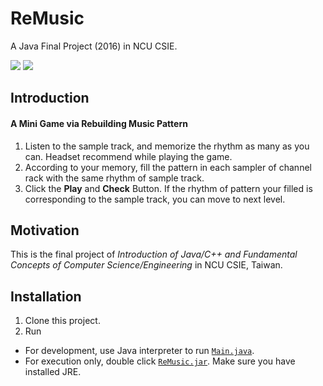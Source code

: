 # ReMusic

A Java Final Project (2016) in NCU CSIE.

<img src="https://i.imgur.com/Fx7YRMu.png">
<img src="https://i.imgur.com/6WC4dwx.gif">

## Introduction

#### A Mini Game via Rebuilding Music Pattern
1. Listen to the sample track, and memorize the rhythm as many as you can. Headset recommend while playing the game.
2. According to your memory, fill the pattern in each sampler of channel rack with the same rhythm of sample track.
3. Click the **Play** and **Check** Button. If the rhythm of pattern your filled is corresponding to the sample track, you can move to next level.

## Motivation
This is the final project of *Introduction of Java/C++ and Fundamental Concepts of Computer Science/Engineering* in NCU CSIE, Taiwan.

## Installation

1. Clone this project.
2. Run
  * For development, use Java interpreter to run [`Main.java`](src/initialization/Main.java).
  * For execution only, double click [`ReMusic.jar`](ReMusic.jar). Make sure you have installed JRE.
